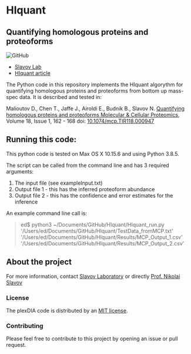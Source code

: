 # **HIquant**
## Quantifying homologous proteins and proteoforms


![GitHub](https://img.shields.io/github/license/SlavovLab/DO-MS.svg)

* [Slavov Lab](https://slavovlab.net)
* [HIquant article](https://www.mcponline.org/article/S1535-9476(20)34108-6/fulltext)




The Python code in this repository implements the HIquant algorythm for quantifying homologous proteins and proteoforms from bottom up mass-spec data. It is described and tested in:

Malioutov D., Chen T., Jaffe J., Airoldi E., Budnik B., Slavov N. [Quantifying homologous proteins and proteoforms Molecular & Cellular Proteomics](https://doi.org/10.1074/mcp.TIR118.000947), Volume 18, Issue 1, 162 - 168 doi: [10.1074/mcp.TIR118.000947](https://doi.org/10.1074/mcp.TIR118.000947)


## Running this code:
This python code is tested on Max OS X 10.15.6 and using Python 3.8.5.

The script can be called from the command line and has 3 required arguments:
1. The input file (see exampleInput.txt)
2. Output file 1 - this has the inferred proteoform abundance
3. Output file 2 - this has the confidence and error estimates for the inference

An example command line call is:
> ed$ python3 ~/Documents/GitHub/HIquant/HIquant_run.py '/Users/ed/Documents/GitHub/HIquant/TestData_fromMCP.txt' '/Users/ed/Documents/GitHub/HIquant/Results/MCP_Output_1.csv' '/Users/ed/Documents/GitHub/HIquant/Results/MCP_Output_2.csv'



## About the project

For more information, contact [Slavov Laboratory](https://slavovlab.net) or directly [Prof. Nikolai Slavov](https://coe.northeastern.edu/people/slavov-nikolai/)

### License

The plexDIA code is distributed by an [MIT license](https://github.com/SlavovLab/DO-MS/blob/master/LICENSE).

### Contributing

Please feel free to contribute to this project by opening an issue or pull request.
